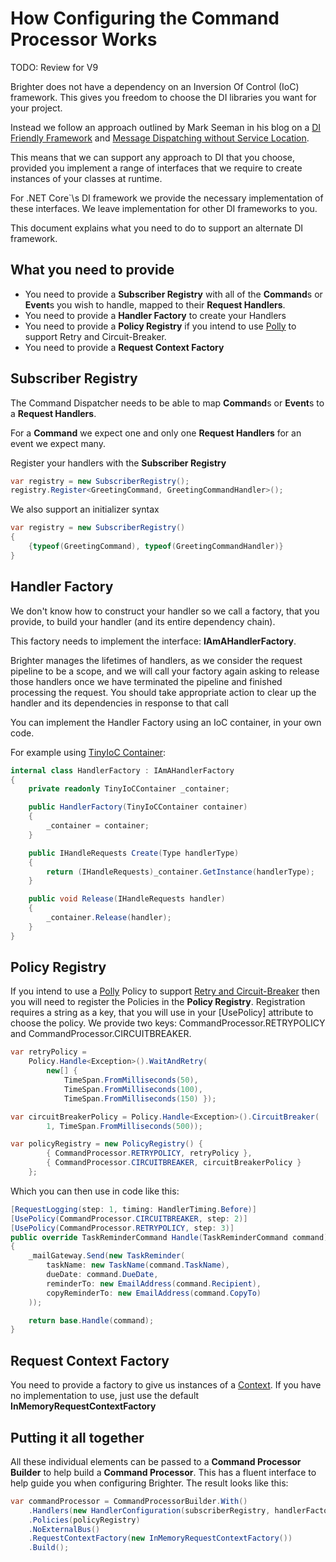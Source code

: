 # How Configuring the Command Processor Works

TODO: Review for V9

Brighter does not have a dependency on an Inversion Of Control (IoC) framework. This gives you freedom to choose the DI libraries you want for your project.

Instead we follow an approach outlined by Mark Seeman in his blog on a [DI Friendly
Framework](http://blog.ploeh.dk/2014/05/19/di-friendly-framework/) and
[Message Dispatching without Service
Location](http://blog.ploeh.dk/2011/09/19/MessageDispatchingwithoutServiceLocation/).

This means that we can support any approach to DI that you choose, provided you implement a range of interfaces that we require to create instances of your classes at runtime.

For .NET Core`\s DI framework we provide the necessary implementation of these interfaces. We leave implementation for other DI frameworks to you.

This document explains  what you need to do to support an alternate DI framework.

## What you need to provide

-   You need to provide a **Subscriber Registry** with all of the  **Command**s or **Event**s you wish to handle, mapped to their **Request Handlers**.
-   You need to provide a **Handler Factory** to create your Handlers
-   You need to provide a **Policy Registry** if you intend to use [Polly](https://github.com/App-vNext/Polly) to support Retry and
    Circuit-Breaker.
-   You need to provide a **Request Context Factory**

## Subscriber Registry

The Command Dispatcher needs to be able to map **Command**s or **Event**s to a **Request Handlers**. 

For a **Command** we expect one and only one **Request Handlers** for an event we expect many. 

Register your handlers with the **Subscriber Registry**

``` csharp
var registry = new SubscriberRegistry();
registry.Register<GreetingCommand, GreetingCommandHandler>();
```

We also support an initializer syntax

``` csharp
var registry = new SubscriberRegistry()
{
    {typeof(GreetingCommand), typeof(GreetingCommandHandler)}
}
```

## Handler Factory

We don\'t know how to construct your handler so we call a factory, that you provide, to build your handler (and its entire dependency chain). 

This factory needs to implement the interface:  **IAmAHandlerFactory**.

Brighter manages the lifetimes of handlers, as we consider the request pipeline to be a scope, and we will call your factory again asking to release those handlers once we have terminated the pipeline and finished processing the request. You should take appropriate action to clear up the handler and its dependencies in response to that call

You can implement the Handler Factory using an IoC container, in your own code. 

For example using [TinyIoC
Container](https://github.com/grumpydev/TinyIoC):

``` csharp
internal class HandlerFactory : IAmAHandlerFactory
{
    private readonly TinyIoCContainer _container;

    public HandlerFactory(TinyIoCContainer container)
    {
        _container = container;
    }

    public IHandleRequests Create(Type handlerType)
    {
        return (IHandleRequests)_container.GetInstance(handlerType);
    }

    public void Release(IHandleRequests handler)
    {
        _container.Release(handler);
    }
}
```

## Policy Registry

If you intend to use a [Polly](https://github.com/App-vNext/Polly)
Policy to support [Retry and Circuit-Breaker](PolicyRetryAndCircuitBreaker.html) then you will need to register the Policies in the **Policy Registry**. Registration requires a string as a key, that you will use in your \[UsePolicy\] attribute to choose the policy. We provide two keys:
CommandProcessor.RETRYPOLICY and CommandProcessor.CIRCUITBREAKER.

``` csharp
var retryPolicy = 
	Policy.Handle<Exception>().WaitAndRetry(
		new[] { 
			TimeSpan.FromMilliseconds(50), 
			TimeSpan.FromMilliseconds(100), 
			TimeSpan.FromMilliseconds(150) });

var circuitBreakerPolicy = Policy.Handle<Exception>().CircuitBreaker(
		1, TimeSpan.FromMilliseconds(500));

var policyRegistry = new PolicyRegistry() { 
		{ CommandProcessor.RETRYPOLICY, retryPolicy }, 
		{ CommandProcessor.CIRCUITBREAKER, circuitBreakerPolicy } 
	};
```

Which you can then use in code like this:

``` csharp
[RequestLogging(step: 1, timing: HandlerTiming.Before)]
[UsePolicy(CommandProcessor.CIRCUITBREAKER, step: 2)]
[UsePolicy(CommandProcessor.RETRYPOLICY, step: 3)]
public override TaskReminderCommand Handle(TaskReminderCommand command)
{
    _mailGateway.Send(new TaskReminder(
        taskName: new TaskName(command.TaskName),
        dueDate: command.DueDate,
        reminderTo: new EmailAddress(command.Recipient),
        copyReminderTo: new EmailAddress(command.CopyTo)
    ));

    return base.Handle(command);
}
```

## Request Context Factory

You need to provide a factory to give us instances of a [Context](UsingTheContextBag.html). If you have no implementation to use, just use the default **InMemoryRequestContextFactory**

## Putting it all together

All these individual elements can be passed to a **Command Processor Builder** to help build a **Command Processor**. This has a fluent interface to help guide you when configuring Brighter. The result looks like this:

``` csharp
var commandProcessor = CommandProcessorBuilder.With()
    .Handlers(new HandlerConfiguration(subscriberRegistry, handlerFactory))
    .Policies(policyRegistry)
    .NoExternalBus()
    .RequestContextFactory(new InMemoryRequestContextFactory())
    .Build();
```
